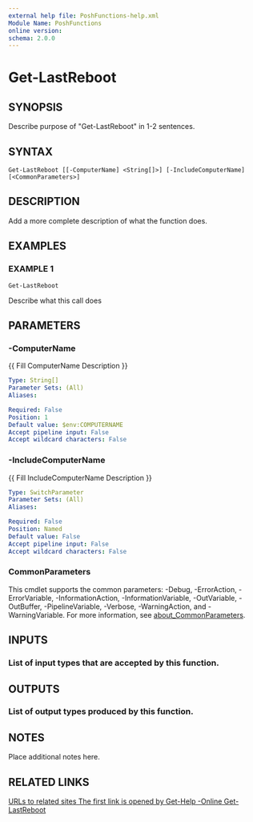 ```yaml
---
external help file: PoshFunctions-help.xml
Module Name: PoshFunctions
online version:
schema: 2.0.0
---
```


# Get-LastReboot

## SYNOPSIS
Describe purpose of "Get-LastReboot" in 1-2 sentences.

## SYNTAX

```
Get-LastReboot [[-ComputerName] <String[]>] [-IncludeComputerName] [<CommonParameters>]
```

## DESCRIPTION
Add a more complete description of what the function does.

## EXAMPLES

### EXAMPLE 1
```
Get-LastReboot
```

Describe what this call does

## PARAMETERS

### -ComputerName
{{ Fill ComputerName Description }}

```yaml
Type: String[]
Parameter Sets: (All)
Aliases:

Required: False
Position: 1
Default value: $env:COMPUTERNAME
Accept pipeline input: False
Accept wildcard characters: False
```

### -IncludeComputerName
{{ Fill IncludeComputerName Description }}

```yaml
Type: SwitchParameter
Parameter Sets: (All)
Aliases:

Required: False
Position: Named
Default value: False
Accept pipeline input: False
Accept wildcard characters: False
```

### CommonParameters
This cmdlet supports the common parameters: -Debug, -ErrorAction, -ErrorVariable, -InformationAction, -InformationVariable, -OutVariable, -OutBuffer, -PipelineVariable, -Verbose, -WarningAction, and -WarningVariable. For more information, see [about_CommonParameters](http://go.microsoft.com/fwlink/?LinkID=113216).

## INPUTS

### List of input types that are accepted by this function.
## OUTPUTS

### List of output types produced by this function.
## NOTES
Place additional notes here.

## RELATED LINKS

[URLs to related sites
The first link is opened by Get-Help -Online Get-LastReboot]()

